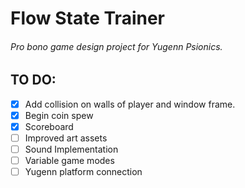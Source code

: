 # Flow State Trainer
###### Pro bono game design project for Yugenn Psionics.
## TO DO:
- [x] Add collision on walls of player and window frame.
- [x] Begin coin spew
- [x] Scoreboard
- [ ] Improved art assets
- [ ] Sound Implementation
- [ ] Variable game modes
- [ ] Yugenn platform connection
